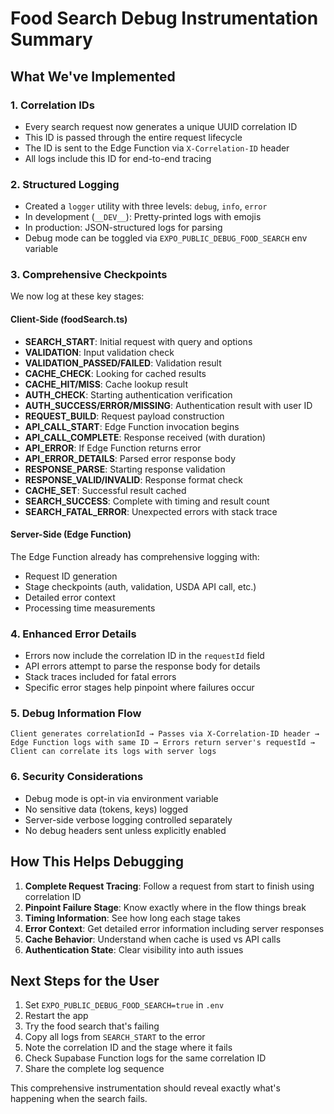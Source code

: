 # Food Search Debug Instrumentation Summary

## What We've Implemented

### 1. Correlation IDs
- Every search request now generates a unique UUID correlation ID
- This ID is passed through the entire request lifecycle
- The ID is sent to the Edge Function via `X-Correlation-ID` header
- All logs include this ID for end-to-end tracing

### 2. Structured Logging
- Created a `logger` utility with three levels: `debug`, `info`, `error`
- In development (`__DEV__`): Pretty-printed logs with emojis
- In production: JSON-structured logs for parsing
- Debug mode can be toggled via `EXPO_PUBLIC_DEBUG_FOOD_SEARCH` env variable

### 3. Comprehensive Checkpoints
We now log at these key stages:

#### Client-Side (foodSearch.ts)
- **SEARCH_START**: Initial request with query and options
- **VALIDATION**: Input validation check
- **VALIDATION_PASSED/FAILED**: Validation result
- **CACHE_CHECK**: Looking for cached results
- **CACHE_HIT/MISS**: Cache lookup result
- **AUTH_CHECK**: Starting authentication verification
- **AUTH_SUCCESS/ERROR/MISSING**: Authentication result with user ID
- **REQUEST_BUILD**: Request payload construction
- **API_CALL_START**: Edge Function invocation begins
- **API_CALL_COMPLETE**: Response received (with duration)
- **API_ERROR**: If Edge Function returns error
- **API_ERROR_DETAILS**: Parsed error response body
- **RESPONSE_PARSE**: Starting response validation
- **RESPONSE_VALID/INVALID**: Response format check
- **CACHE_SET**: Successful result cached
- **SEARCH_SUCCESS**: Complete with timing and result count
- **SEARCH_FATAL_ERROR**: Unexpected errors with stack trace

#### Server-Side (Edge Function)
The Edge Function already has comprehensive logging with:
- Request ID generation
- Stage checkpoints (auth, validation, USDA API call, etc.)
- Detailed error context
- Processing time measurements

### 4. Enhanced Error Details
- Errors now include the correlation ID in the `requestId` field
- API errors attempt to parse the response body for details
- Stack traces included for fatal errors
- Specific error stages help pinpoint where failures occur

### 5. Debug Information Flow
```
Client generates correlationId → Passes via X-Correlation-ID header → 
Edge Function logs with same ID → Errors return server's requestId → 
Client can correlate its logs with server logs
```

### 6. Security Considerations
- Debug mode is opt-in via environment variable
- No sensitive data (tokens, keys) logged
- Server-side verbose logging controlled separately
- No debug headers sent unless explicitly enabled

## How This Helps Debugging

1. **Complete Request Tracing**: Follow a request from start to finish using correlation ID
2. **Pinpoint Failure Stage**: Know exactly where in the flow things break
3. **Timing Information**: See how long each stage takes
4. **Error Context**: Get detailed error information including server responses
5. **Cache Behavior**: Understand when cache is used vs API calls
6. **Authentication State**: Clear visibility into auth issues

## Next Steps for the User

1. Set `EXPO_PUBLIC_DEBUG_FOOD_SEARCH=true` in `.env`
2. Restart the app
3. Try the food search that's failing
4. Copy all logs from `SEARCH_START` to the error
5. Note the correlation ID and the stage where it fails
6. Check Supabase Function logs for the same correlation ID
7. Share the complete log sequence

This comprehensive instrumentation should reveal exactly what's happening when the search fails.